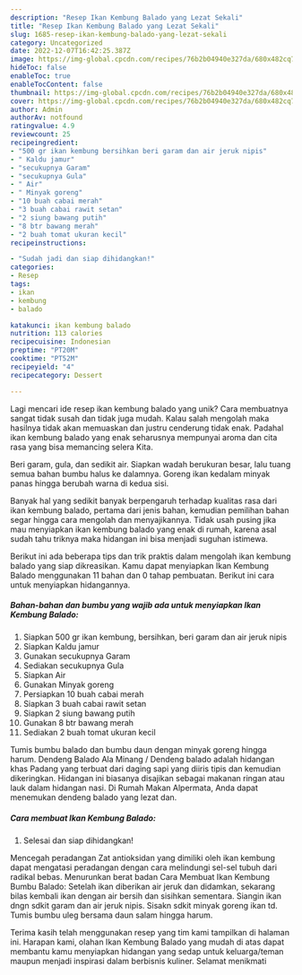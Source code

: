 ```yaml
---
description: "Resep Ikan Kembung Balado yang Lezat Sekali"
title: "Resep Ikan Kembung Balado yang Lezat Sekali"
slug: 1685-resep-ikan-kembung-balado-yang-lezat-sekali
category: Uncategorized
date: 2022-12-07T16:42:25.387Z
image: https://img-global.cpcdn.com/recipes/76b2b04940e327da/680x482cq70/ikan-kembung-balado-foto-resep-utama.jpg
hideToc: false
enableToc: true
enableTocContent: false
thumbnail: https://img-global.cpcdn.com/recipes/76b2b04940e327da/680x482cq70/ikan-kembung-balado-foto-resep-utama.jpg
cover: https://img-global.cpcdn.com/recipes/76b2b04940e327da/680x482cq70/ikan-kembung-balado-foto-resep-utama.jpg
author: Admin
authorAv: notfound
ratingvalue: 4.9
reviewcount: 25
recipeingredient:
- "500 gr ikan kembung bersihkan beri garam dan air jeruk nipis"
- " Kaldu jamur"
- "secukupnya Garam"
- "secukupnya Gula"
- " Air"
- " Minyak goreng"
- "10 buah cabai merah"
- "3 buah cabai rawit setan"
- "2 siung bawang putih"
- "8 btr bawang merah"
- "2 buah tomat ukuran kecil"
recipeinstructions:

- "Sudah jadi dan siap dihidangkan!"
categories:
- Resep
tags:
- ikan
- kembung
- balado

katakunci: ikan kembung balado 
nutrition: 113 calories
recipecuisine: Indonesian
preptime: "PT20M"
cooktime: "PT52M"
recipeyield: "4"
recipecategory: Dessert

---
```





Lagi mencari ide resep ikan kembung balado yang unik? Cara membuatnya sangat tidak susah dan tidak juga mudah. Kalau salah mengolah maka hasilnya tidak akan memuaskan dan justru cenderung tidak enak. Padahal ikan kembung balado yang enak seharusnya mempunyai aroma dan cita rasa yang bisa memancing selera Kita.





Beri garam, gula, dan sedikit air. Siapkan wadah berukuran besar, lalu tuang semua bahan bumbu halus ke dalamnya. Goreng ikan kedalam minyak panas hingga berubah warna di kedua sisi.

Banyak hal yang sedikit banyak berpengaruh terhadap kualitas rasa dari ikan kembung balado, pertama dari jenis bahan, kemudian pemilihan bahan segar hingga cara mengolah dan menyajikannya. Tidak usah pusing jika mau menyiapkan ikan kembung balado yang enak di rumah, karena asal sudah tahu triknya maka hidangan ini bisa menjadi suguhan istimewa.






Berikut ini ada beberapa tips dan trik praktis dalam mengolah ikan kembung balado yang siap dikreasikan. Kamu dapat menyiapkan Ikan Kembung Balado menggunakan 11 bahan dan 0 tahap pembuatan. Berikut ini cara untuk menyiapkan hidangannya.

<!--inarticleads1-->

##### Bahan-bahan dan bumbu yang wajib ada untuk menyiapkan Ikan Kembung Balado:

1. Siapkan 500 gr ikan kembung, bersihkan, beri garam dan air jeruk nipis
1. Siapkan  Kaldu jamur
1. Gunakan secukupnya Garam
1. Sediakan secukupnya Gula
1. Siapkan  Air
1. Gunakan  Minyak goreng
1. Persiapkan 10 buah cabai merah
1. Siapkan 3 buah cabai rawit setan
1. Siapkan 2 siung bawang putih
1. Gunakan 8 btr bawang merah
1. Sediakan 2 buah tomat ukuran kecil


Tumis bumbu balado dan bumbu daun dengan minyak goreng hingga harum. Dendeng Balado Ala Minang / Dendeng balado adalah hidangan khas Padang yang terbuat dari daging sapi yang diiris tipis dan kemudian dikeringkan. Hidangan ini biasanya disajikan sebagai makanan ringan atau lauk dalam hidangan nasi. Di Rumah Makan Alpermata, Anda dapat menemukan dendeng balado yang lezat dan. 

<!--inarticleads2-->

##### Cara membuat Ikan Kembung Balado:


1. Selesai dan siap dihidangkan!

Mencegah peradangan Zat antioksidan yang dimiliki oleh ikan kembung dapat mengatasi peradangan dengan cara melindungi sel-sel tubuh dari radikal bebas. Menurunkan berat badan Cara Membuat Ikan Kembung Bumbu Balado: Setelah ikan diberikan air jeruk dan didamkan, sekarang bilas kembali ikan dengan air bersih dan sisihkan sementara. Siangin ikan dngn sdkit garam dan air jeruk nipis. Sisakn sdkit minyak goreng ikan td. Tumis bumbu uleg bersama daun salam hingga harum. 

Terima kasih telah menggunakan resep yang tim kami tampilkan di halaman ini. Harapan kami, olahan Ikan Kembung Balado yang mudah di atas dapat membantu kamu menyiapkan hidangan yang sedap untuk keluarga/teman maupun menjadi inspirasi dalam berbisnis kuliner. Selamat menikmati
